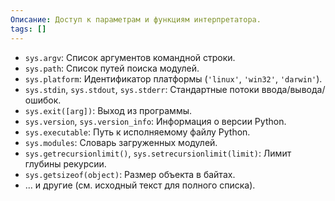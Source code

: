 ```yaml
---
Описание: Доступ к параметрам и функциям интерпретатора.
tags: []
---
```

*   `sys.argv`: Список аргументов командной строки.
*   `sys.path`: Список путей поиска модулей.
*   `sys.platform`: Идентификатор платформы (`'linux'`, `'win32'`, `'darwin'`).
*   `sys.stdin`, `sys.stdout`, `sys.stderr`: Стандартные потоки ввода/вывода/ошибок.
*   `sys.exit([arg])`: Выход из программы.
*   `sys.version`, `sys.version_info`: Информация о версии Python.
*   `sys.executable`: Путь к исполняемому файлу Python.
*   `sys.modules`: Словарь загруженных модулей.
*   `sys.getrecursionlimit()`, `sys.setrecursionlimit(limit)`: Лимит глубины рекурсии.
*   `sys.getsizeof(object)`: Размер объекта в байтах.
*   ... и другие (см. исходный текст для полного списка).